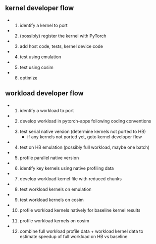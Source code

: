 ## kernel developer flow
 - 1. identify a kernel to port
 - 2. (possibly) register the kernel with PyTorch
 - 3. add host code, tests, kernel device code
 - 4. test using emulation
 - 5. test using cosim
 - 6. optimize
## workload developer flow
 -  1. identify a workload to port
 -  2. develop workload in pytorch-apps following coding conventions
 -  3. test serial native version (determine kernels not ported to HB)
        + if any kernels not ported yet, goto kernel developer flow
 -  4. test on HB emulation (possibly full workload, maybe one batch)
 -  5. profile parallel native version
 -  6. identify key kernels using native profiling data
 -  7. develop workload kernel file with reduced chunks
 -  8. test workload kernels on emulation
 -  9. test workload kernels on cosim
 - 10. profile workload kernels natively for baseline kernel results
 - 11. profile workload kernels on cosim
 - 12. combine full workload profile data + workload kernel data to
        estimate speedup of full workload on HB vs baseline
